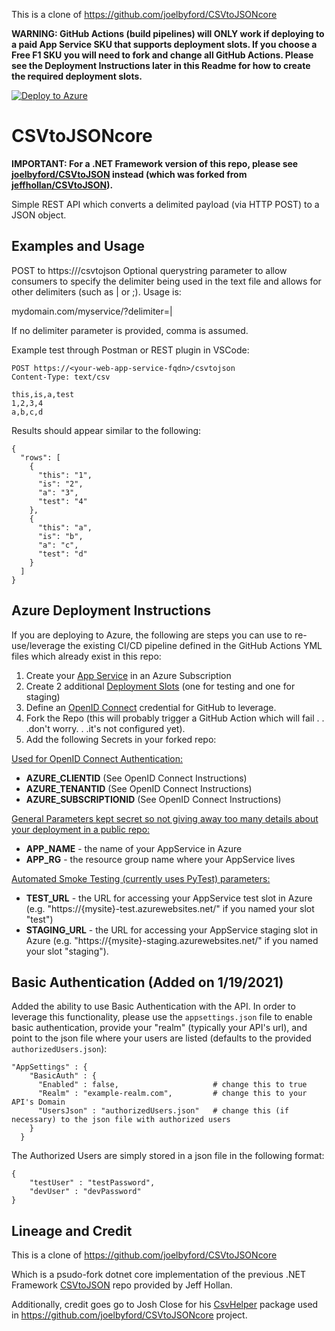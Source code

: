 This is a clone of https://github.com/joelbyford/CSVtoJSONcore


**WARNING: GitHub Actions (build pipelines) will ONLY work if deploying to a paid App Service SKU that supports deployment slots.  If you choose a Free F1 SKU you will need to fork and change all GitHub Actions.  Please see the Deployment Instructions later in this Readme for how to create the required deployment slots.**

[![Deploy to Azure](https://aka.ms/deploytoazurebutton)](https://portal.azure.com/#create/Microsoft.Template/uri/https%3A%2F%2Fraw.githubusercontent.com%2Fgbms311%2FCSVtoJSONcore%2Frefs%2Fheads%2Fmain%2FDeployTemplates%2FAzureLinuxWebAppArm.json)



# CSVtoJSONcore
**IMPORTANT: For a .NET Framework version of this repo, please see [joelbyford/CSVtoJSON](https://github.com/joelbyford/CSVtoJSON) instead (which was forked from [jeffhollan/CSVtoJSON](https://github.com/jeffhollan/CSVtoJSON)).**

Simple REST API which converts a delimited payload (via HTTP POST) to a JSON object.  



## Examples and Usage
POST to https://<your-web-app-service-fqdn>/csvtojson
Optional querystring parameter to allow consumers to specify the delimiter being used in the text file and allows for other delimiters (such as | or ;).  Usage is:

mydomain.com/myservice/?delimiter=|

If no delimiter parameter is provided, comma is assumed.

Example test through Postman or REST plugin in VSCode:

```
POST https://<your-web-app-service-fqdn>/csvtojson
Content-Type: text/csv

this,is,a,test
1,2,3,4
a,b,c,d
```

Results should appear similar to the following: 

```
{
  "rows": [
    {
      "this": "1",
      "is": "2",
      "a": "3",
      "test": "4"
    },
    {
      "this": "a",
      "is": "b",
      "a": "c",
      "test": "d"
    }
  ]
}

```

## Azure Deployment Instructions
If you are deploying to Azure, the following are steps you can use to re-use/leverage the existing CI/CD pipeline defined in the GitHub Actions YML files which already exist in this repo:

1. Create your [App Service](https://learn.microsoft.com/en-us/azure/app-service/) in an Azure Subscription
2. Create 2 additional [Deployment Slots](https://learn.microsoft.com/en-us/azure/app-service/deploy-staging-slots?tabs=portal) (one for testing and one for staging)
3. Define an [OpenID Connect](https://learn.microsoft.com/en-us/azure/developer/github/connect-from-azure-openid-connect) credential for GitHub to leverage.
4. Fork the Repo (this will probably trigger a GitHub Action which will fail . . .don't worry. . .it's not configured yet).
5. Add the following Secrets in your forked repo:

<u>Used for OpenID Connect Authentication:</u>
- **AZURE_CLIENTID** (See OpenID Connect Instructions)
- **AZURE_TENANTID** (See OpenID Connect Instructions)
- **AZURE_SUBSCRIPTIONID** (See OpenID Connect Instructions)

<u>General Parameters kept secret so not giving away too many details about your deployment in a public repo:</u>
- **APP_NAME** - the name of your AppService in Azure
- **APP_RG** - the resource group name where your AppService lives

<u>Automated Smoke Testing (currently uses PyTest) parameters:</u>
- **TEST_URL** - the URL for accessing your AppService test slot in Azure (e.g. "https://{mysite}-test.azurewebsites.net/" if you named your slot "test")
- **STAGING_URL** - the URL for accessing your AppService staging slot in Azure (e.g. "https://{mysite}-staging.azurewebsites.net/" if you named your slot "staging").


## Basic Authentication (Added on 1/19/2021)
Added the ability to use Basic Authentication with the API.  In order to leverage this functionality, please use the `appsettings.json` file to enable basic authentication, provide your "realm" (typically your API's url), and point to the json file where your users are listed (defaults to the provided `authorizedUsers.json`):

```
"AppSettings" : {
    "BasicAuth" : {
      "Enabled" : false,                     # change this to true
      "Realm" : "example-realm.com",         # change this to your API's Domain
      "UsersJson" : "authorizedUsers.json"   # change this (if necessary) to the json file with authorized users
    }
  }

```

The Authorized Users are simply stored in a json file in the following format:

```
{    
    "testUser" : "testPassword",
    "devUser" : "devPassword"
}
```

## Lineage and Credit

This is a clone of https://github.com/joelbyford/CSVtoJSONcore

Which is a psudo-fork dotnet core implementation of the previous .NET Framework [CSVtoJSON](https://github.com/jeffhollan/CSVtoJSON) repo provided by Jeff Hollan. 

Additionally, credit goes go to Josh Close for his [CsvHelper](https://github.com/JoshClose/CsvHelper) package used in https://github.com/joelbyford/CSVtoJSONcore project.

